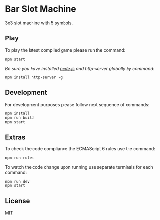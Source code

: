 # Bar Slot Machine

3x3 slot machine with 5 symbols.

## Play

To play the latest compiled game please run the command:

```
npm start
```
*Be sure you have installed [node.js](http://nodejs.org) and http-server globally by command:*
```
npm install http-server -g
```

## Development

For development purposes please follow next sequence of commands:

```
npm install
npm run build
npm start
```

## Extras

To check the code compliance the ECMAScript 6 rules use the command:

```
npm run rules
```
To watch the code change upon running use separate terminals for each command:

```
npm run dev
npm start
```

## License
[MIT](https://choosealicense.com/licenses/mit/)